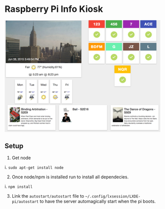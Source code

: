 # Raspberry Pi Info Kiosk

![Alt text](/screenshots/screenshot.png?raw=true "Screen")

## Setup
1. Get node

  i. `sudo apt-get install node`

2. Once node/npm is installed run to install all dependecies. 

  i. `npm install`

3. Link the `autostart/autostart` file to `~/.config/lxsession/LXDE-pi/autostart` to have the server automagically start when the pi boots.




